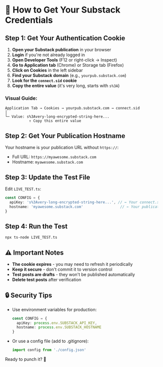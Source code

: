 # 🔑 How to Get Your Substack Credentials

## Step 1: Get Your Authentication Cookie

1. **Open your Substack publication** in your browser
2. **Login** if you're not already logged in
3. **Open Developer Tools** (F12 or right-click → Inspect)
4. **Go to Application tab** (Chrome) or Storage tab (Firefox)
5. **Click on Cookies** in the left sidebar
6. **Find your Substack domain** (e.g., `yourpub.substack.com`)
7. **Look for the `connect.sid` cookie**
8. **Copy the entire value** (it's very long, starts with `s%3A`)

### Visual Guide:
```
Application Tab → Cookies → yourpub.substack.com → connect.sid
│
└─ Value: s%3Avery-long-encrypted-string-here...
           ↑ Copy this entire value
```

## Step 2: Get Your Publication Hostname

Your hostname is your publication URL without `https://`:
- Full URL: `https://myawesome.substack.com`
- Hostname: `myawesome.substack.com`

## Step 3: Update the Test File

Edit `LIVE_TEST.ts`:

```typescript
const CONFIG = {
  apiKey: 's%3Avery-long-encrypted-string-here...', // ← Your connect.sid value
  hostname: 'myawesome.substack.com'                 // ← Your publication domain
}
```

## Step 4: Run the Test

```bash
npx ts-node LIVE_TEST.ts
```

## ⚠️ Important Notes

- **The cookie expires** - you may need to refresh it periodically
- **Keep it secure** - don't commit it to version control
- **Test posts are drafts** - they won't be published automatically
- **Delete test posts** after verification

## 🔒 Security Tips

- Use environment variables for production:
  ```typescript
  const CONFIG = {
    apiKey: process.env.SUBSTACK_API_KEY,
    hostname: process.env.SUBSTACK_HOSTNAME
  }
  ```

- Or use a config file (add to .gitignore):
  ```typescript
  import config from './config.json'
  ```

Ready to punch it? 🚀
